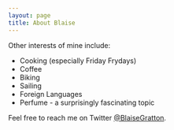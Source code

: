 ```yaml
---
layout: page
title: About Blaise
---
```






Other interests of mine include:

* Cooking (especially Friday Frydays)
* Coffee
* Biking
* Sailing
* Foreign Languages
* Perfume - a surprisingly fascinating topic

Feel free to reach me on Twitter [@BlaiseGratton](http://twitter.com/BlaiseGratton).
